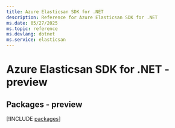 ```yaml
---
title: Azure Elasticsan SDK for .NET
description: Reference for Azure Elasticsan SDK for .NET
ms.date: 05/27/2025
ms.topic: reference
ms.devlang: dotnet
ms.service: elasticsan
---
```

# Azure Elasticsan SDK for .NET - preview
## Packages - preview
[!INCLUDE [packages](elasticsan-index.md)]